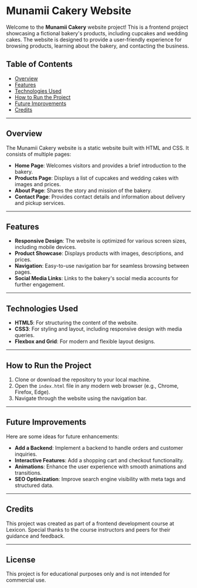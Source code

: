 # Munamii Cakery Website

Welcome to the **Munamii Cakery** website project! This is a frontend project showcasing a fictional bakery's products, including cupcakes and wedding cakes. The website is designed to provide a user-friendly experience for browsing products, learning about the bakery, and contacting the business.

## Table of Contents
- [Overview](#overview)
- [Features](#features)
- [Technologies Used](#technologies-used)
- [How to Run the Project](#how-to-run-the-project)
- [Future Improvements](#future-improvements)
- [Credits](#credits)

---

## Overview
The Munamii Cakery website is a static website built with HTML and CSS. It consists of multiple pages:
- **Home Page**: Welcomes visitors and provides a brief introduction to the bakery.
- **Products Page**: Displays a list of cupcakes and wedding cakes with images and prices.
- **About Page**: Shares the story and mission of the bakery.
- **Contact Page**: Provides contact details and information about delivery and pickup services.

---

## Features
- **Responsive Design**: The website is optimized for various screen sizes, including mobile devices.
- **Product Showcase**: Displays products with images, descriptions, and prices.
- **Navigation**: Easy-to-use navigation bar for seamless browsing between pages.
- **Social Media Links**: Links to the bakery's social media accounts for further engagement.

---

## Technologies Used
- **HTML5**: For structuring the content of the website.
- **CSS3**: For styling and layout, including responsive design with media queries.
- **Flexbox and Grid**: For modern and flexible layout designs.

---

## How to Run the Project
1. Clone or download the repository to your local machine.
2. Open the `index.html` file in any modern web browser (e.g., Chrome, Firefox, Edge).
3. Navigate through the website using the navigation bar.

---

## Future Improvements
Here are some ideas for future enhancements:
- **Add a Backend**: Implement a backend to handle orders and customer inquiries.
- **Interactive Features**: Add a shopping cart and checkout functionality.
- **Animations**: Enhance the user experience with smooth animations and transitions.
- **SEO Optimization**: Improve search engine visibility with meta tags and structured data.

---

## Credits
This project was created as part of a frontend development course at Lexicon. Special thanks to the course instructors and peers for their guidance and feedback.

---

## License
This project is for educational purposes only and is not intended for commercial use.
